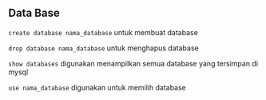 ## Data Base

`create database nama_database` untuk membuat database

`drop database nama_database` untuk menghapus database

`show databases` digunakan menampilkan semua database yang tersimpan di mysql

`use nama_database` digunakan untuk memilih database
